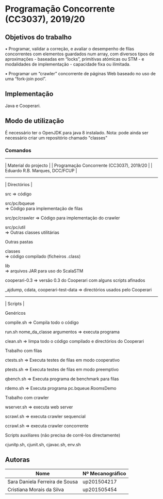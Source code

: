 # Programação Concorrente (CC3037), 2019/20

## Objetivos do trabalho
• Programar, validar a correção, e avaliar o desempenho de filas concorrentes com elementos
guardados num array, com diversos tipos de aproximações - baseadas em “locks”, primitivas
atómicas ou STM - e modalidades de implementação - capacidade fixa ou ilimitada.

• Programar um “crawler” concorrente de páginas Web baseado no uso de uma “fork-join pool”.

## Implementação
Java e Cooperari.

## Modo de utilização
É necessário ter o OpenJDK para java 8 instalado.
Nota: pode ainda ser necessário criar um repositório chamado "classes"

### Comandos
---------------------------------------------
| Material do projecto                      |
| Programação Concorrente (CC3037), 2019/20 |
| Eduardo R.B. Marques, DCC/FCUP            |


---------------
| Directórios |

src => código

  src/pc/bqueue  
    => Código para implementação de filas

  src/pc/crawler 
    => Código para implementação do crawler

  src/pc/util    
    => Outras classes utilitárias

Outras pastas

  classes       
    => código compilado (ficheiros .class)

  lib           
    => arquivos JAR para uso do ScalaSTM

  cooperari-0.3 
    => versão 0.3 do Cooperari com alguns scripts afinados

 _ajdump, cdata, cooperari-test-data 
    => directórios usados pelo Cooperari

-----------
| Scripts |


Genéricos

  compile.sh 
    => Compila todo o código 

  run.sh nome_da_classe argumentos 
    => executa programa

  clean.sh 
    => limpa todo o código compilado e directórios do Cooperari

Trabalho com filas

  ctests.sh 
    => Executa testes de filas em modo cooperativo

  ptests.sh 
    => Executa testes de filas em modo preemptivo

  qbench.sh 
    => Executa programa de benchmark para filas

  rdemo.sh
    => Executa programa pc.bqueue.RoomsDemo


Trabalho com crawler

  wserver.sh 
    => executa web server 

  scrawl.sh 
    => executa crawler sequencial

  ccrawl.sh 
    => executa crawler concorrente

Scripts auxiliares (não precisa de corrê-los directamente)

  cjunitp.sh, cjunit.sh, cjavac.sh, env.sh 

## Autoras
| Nome                            | Nº Mecanográfico   |
| ------------------------------- | -------------------| 
| Sara Daniela Ferreira de Sousa  | up201504217        |
| Cristiana Morais da Silva       | up201505454        |
